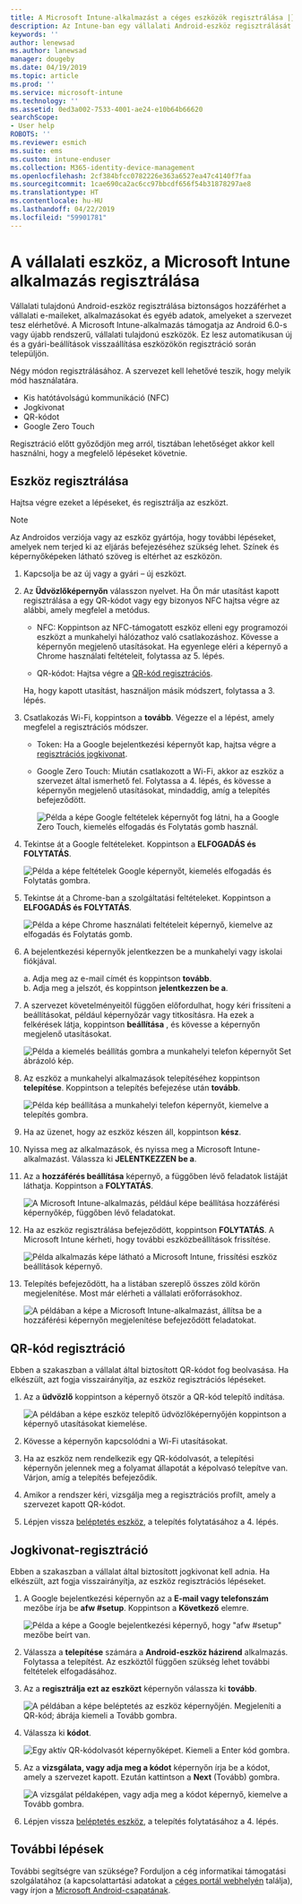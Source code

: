 ```yaml
---
title: A Microsoft Intune-alkalmazást a céges eszközök regisztrálása |} A Microsoft Docs
description: Az Intune-ban egy vállalati Android-eszköz regisztrálását mutatja
keywords: ''
author: lenewsad
ms.author: lanewsad
manager: dougeby
ms.date: 04/19/2019
ms.topic: article
ms.prod: ''
ms.service: microsoft-intune
ms.technology: ''
ms.assetid: 0ed3a002-7533-4001-ae24-e10b64b66620
searchScope:
- User help
ROBOTS: ''
ms.reviewer: esmich
ms.suite: ems
ms.custom: intune-enduser
ms.collection: M365-identity-device-management
ms.openlocfilehash: 2cf384bfcc0782226e363a6527ea47c4140f7faa
ms.sourcegitcommit: 1cae690ca2ac6cc97bbcdf656f54b31878297ae8
ms.translationtype: HT
ms.contentlocale: hu-HU
ms.lasthandoff: 04/22/2019
ms.locfileid: "59901781"
---
```

# <a name="enroll-your-corporate-device-with-the-microsoft-intune-app"></a>A vállalati eszköz, a Microsoft Intune alkalmazás regisztrálása

Vállalati tulajdonú Android-eszköz regisztrálása biztonságos hozzáférhet a vállalati e-maileket, alkalmazásokat és egyéb adatok, amelyeket a szervezet tesz elérhetővé. A Microsoft Intune-alkalmazás támogatja az Android 6.0-s vagy újabb rendszerű, vállalati tulajdonú eszközök. Ez lesz automatikusan új és a gyári-beállítások visszaállítása eszközökön regisztráció során települjön. 

Négy módon regisztrálásához. A szervezet kell lehetővé teszik, hogy melyik mód használatára.
 
* Kis hatótávolságú kommunikáció (NFC)  
* Jogkivonat  
* QR-kódot   
* Google Zero Touch  

Regisztráció előtt győződjön meg arról, tisztában lehetőséget akkor kell használni, hogy a megfelelő lépéseket követnie.  

## <a name="enroll-device"></a>Eszköz regisztrálása 
Hajtsa végre ezeket a lépéseket, és regisztrálja az eszközt.  

> [!NOTE]
> Az Androidos verziója vagy az eszköz gyártója, hogy további lépéseket, amelyek nem terjed ki az eljárás befejezéséhez szükség lehet. Színek és képernyőképeken látható szöveg is eltérhet az eszközön.  

1. Kapcsolja be az új vagy a gyári – új eszközt.  
2. Az **Üdvözlőképernyőn** válasszon nyelvet.   Ha Ön már utasítást kapott regisztrálása a egy QR-kódot vagy egy bizonyos NFC hajtsa végre az alábbi, amely megfelel a metódus.  
     * NFC: Koppintson az NFC-támogatott eszköz elleni egy programozói eszközt a munkahelyi hálózathoz való csatlakozáshoz. Kövesse a képernyőn megjelenő utasításokat. Ha egyenlege eléri a képernyő a Chrome használati feltételeit, folytassa az 5. lépés.  

      * QR-kódot: Hajtsa végre a [QR-kód regisztrációs](#qr-code-enrollment).  

      Ha, hogy kapott utasítást, használjon másik módszert, folytassa a 3. lépés.    

1. Csatlakozás Wi-Fi, koppintson a **tovább**. Végezze el a lépést, amely megfelel a regisztrációs módszer. 

    * Token: Ha a Google bejelentkezési képernyőt kap, hajtsa végre a [regisztrációs jogkivonat](#token-enrollment).    
    * Google Zero Touch: Miután csatlakozott a Wi-Fi, akkor az eszköz a szervezet által ismerhető fel. Folytassa a 4. lépés, és kövesse a képernyőn megjelenő utasításokat, mindaddig, amíg a telepítés befejeződött.    
 
       ![Példa a képe Google feltételek képernyőt fog látni, ha a Google Zero Touch, kiemelés elfogadás és Folytatás gomb használ.](./media/google-zero-touch-intune-app-01.png)   
   
4. Tekintse át a Google feltételeket. Koppintson a **ELFOGADÁS és FOLYTATÁS**.  

      ![Példa a képe feltételek Google képernyőt, kiemelés elfogadás és Folytatás gombra.](./media/fully-managed-intune-app-04.png)   

6. Tekintse át a Chrome-ban a szolgáltatási feltételeket. Koppintson a **ELFOGADÁS és FOLYTATÁS**.  

   ![Példa a képe Chrome használati feltételeit képernyő, kiemelve az elfogadás és Folytatás gomb.](./media/fully-managed-intune-app-06.png)   

7. A bejelentkezési képernyők jelentkezzen be a munkahelyi vagy iskolai fiókjával.   

    a. Adja meg az e-mail címét és koppintson **tovább**.      
    b. Adja meg a jelszót, és koppintson **jelentkezzen be a**.  

8. A szervezet követelményeitől függően előfordulhat, hogy kéri frissíteni a beállításokat, például képernyőzár vagy titkosításra. Ha ezek a felkérések látja, koppintson **beállítása** , és kövesse a képernyőn megjelenő utasításokat.  

   ![Példa a kiemelés beállítás gombra a munkahelyi telefon képernyőt Set ábrázoló kép.](./media/fully-managed-intune-app-10.png)   

9. Az eszköz a munkahelyi alkalmazások telepítéséhez koppintson **telepítése**. Koppintson a telepítés befejezése után **tovább**.  

   ![Példa kép beállítása a munkahelyi telefon képernyőt, kiemelve a telepítés gombra.](./media/fully-managed-intune-app-11.png)   

10. Ha az üzenet, hogy az eszköz készen áll, koppintson **kész**. 

11. Nyissa meg az alkalmazások, és nyissa meg a Microsoft Intune-alkalmazást. Válassza ki **JELENTKEZZEN be a**. 

12. Az a **hozzáférés beállítása** képernyő, a függőben lévő feladatok listáját láthatja. Koppintson a **FOLYTATÁS**.  

       ![A Microsoft Intune-alkalmazás, például képe beállítása hozzáférési képernyőkép, függőben lévő feladatokat.](./media/fully-managed-intune-app-14.png)   

13. Ha az eszköz regisztrálása befejeződött, koppintson **FOLYTATÁS**. A Microsoft Intune kérheti, hogy további eszközbeállítások frissítése.   

       ![Példa alkalmazás képe látható a Microsoft Intune, frissítési eszköz beállítások képernyő.](./media/fully-managed-intune-app-15-2.png)   

14. Telepítés befejeződött, ha a listában szereplő összes zöld körön megjelenítése. Most már elérheti a vállalati erőforrásokhoz.  

       ![A példában a képe a Microsoft Intune-alkalmazást, állítsa be a hozzáférési képernyőn megjelenítése befejeződött feladatokat.](./media/fully-managed-intune-app-16.png)   


## <a name="qr-code-enrollment"></a>QR-kód regisztráció  
Ebben a szakaszban a vállalat által biztosított QR-kódot fog beolvasása.  Ha elkészült, azt fogja visszairányítja, az eszköz regisztrációs lépéseket.     
  
1. Az a **üdvözlő** koppintson a képernyő ötször a QR-kód telepítő indítása.  

   ![A példában a képe eszköz telepítő üdvözlőképernyőjén koppintson a képernyő utasításokat kiemelése.](./media/qr-code-intune-app-01.png)  

2. Kövesse a képernyőn kapcsolódni a Wi-Fi utasításokat.  
3. Ha az eszköz nem rendelkezik egy QR-kódolvasót, a telepítési képernyőn jelennek meg a folyamat állapotát a képolvasó telepítve van. Várjon, amíg a telepítés befejeződik.  
4. Amikor a rendszer kéri, vizsgálja meg a regisztrációs profilt, amely a szervezet kapott QR-kódot.  
5. Lépjen vissza [beléptetés eszköz](#enroll-device), a telepítés folytatásához a 4. lépés.  

## <a name="token-enrollment"></a>Jogkivonat-regisztráció  
Ebben a szakaszban a vállalat által biztosított jogkivonat kell adnia. Ha elkészült, azt fogja visszairányítja, az eszköz regisztrációs lépéseket.  

1. A Google bejelentkezési képernyőn az a **E-mail vagy telefonszám** mezőbe írja be **afw #setup**. Koppintson a **Következő** elemre. 

   ![Példa a képe a Google bejelentkezési képernyő, hogy "afw #setup" mezőbe beírt van.](./media/token-intune-app-01.png)   

2. Válassza a **telepítése** számára a **Android-eszköz házirend** alkalmazás. Folytassa a telepítést. Az eszköztől függően szükség lehet további feltételek elfogadásához.    

3. Az a **regisztrálja ezt az eszközt** képernyőn válassza ki **tovább**.  

   ![A példában a képe beléptetés az eszköz képernyőjén. Megjeleníti a QR-kód; ábrája kiemeli a Tovább gombra.](./media/token-intune-app-02.png)  

4. Válassza ki **kódot**.

   ![Egy aktív QR-kódolvasót képernyőképet. Kiemeli a Enter kód gombra.](./media/token-intune-app-03.png)  

5. Az a **vizsgálata, vagy adja meg a kódot** képernyőn írja be a kódot, amely a szervezet kapott.  Ezután kattintson a **Next** (Tovább) gombra.  

   ![A vizsgálat példaképen, vagy adja meg a kódot képernyő, kiemelve a Tovább gombra.](./media/token-intune-app-04.png)  

6. Lépjen vissza [beléptetés eszköz](#enroll-device), a telepítés folytatásához a 4. lépés.  



## <a name="next-steps"></a>További lépések   
További segítségre van szüksége? Forduljon a cég informatikai támogatási szolgálatához (a kapcsolattartási adatokat a [céges portál webhelyén](https://go.microsoft.com/fwlink/?linkid=2010980) találja), vagy írjon a <a href="mailto:wintunedroidfbk@microsoft.com?subject=I'm having trouble with enrolling my Android device&body=Describe the issue you're experiencing here.">Microsoft Android-csapatának</a>.  
